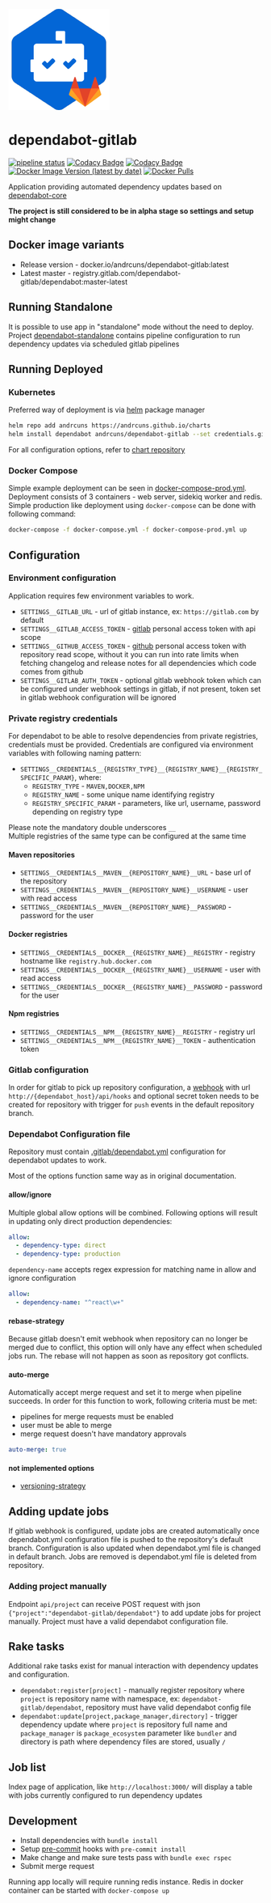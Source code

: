 ![dependabot](logo.png)

# dependabot-gitlab

[![pipeline status](https://gitlab.com/dependabot-gitlab/dependabot/badges/master/pipeline.svg)](https://gitlab.com/dependabot-gitlab/dependabot/-/commits/master)
[![Codacy Badge](https://app.codacy.com/project/badge/Grade/8d62ce5bf40c46bea3981e821c91178e)](https://www.codacy.com/gl/dependabot-gitlab/dependabot?utm_source=gitlab.com&amp;utm_medium=referral&amp;utm_content=dependabot-gitlab/dependabot&amp;utm_campaign=Badge_Grade)
[![Codacy Badge](https://app.codacy.com/project/badge/Coverage/8d62ce5bf40c46bea3981e821c91178e)](https://www.codacy.com/gl/dependabot-gitlab/dependabot?utm_source=gitlab.com&utm_medium=referral&utm_content=dependabot-gitlab/dependabot&utm_campaign=Badge_Coverage)
[![Docker Image Version (latest by date)](https://img.shields.io/docker/v/andrcuns/dependabot-gitlab?sort=semver)](https://hub.docker.com/r/andrcuns/dependabot-gitlab)
[![Docker Pulls](https://img.shields.io/docker/pulls/andrcuns/dependabot-gitlab)](https://hub.docker.com/r/andrcuns/dependabot-gitlab)

Application providing automated dependency updates based on [dependabot-core](https://github.com/dependabot/dependabot-core)

**The project is still considered to be in alpha stage so settings and setup might change**

## Docker image variants

* Release version - docker.io/andrcuns/dependabot-gitlab:latest
* Latest master - registry.gitlab.com/dependabot-gitlab/dependabot:master-latest

## Running Standalone

It is possible to use app in "standalone" mode without the need to deploy. Project [dependabot-standalone](https://gitlab.com/dependabot-gitlab/dependabot-standalone) contains pipeline configuration to run dependency updates via scheduled gitlab pipelines

## Running Deployed

### Kubernetes

Preferred way of deployment is via [helm](https://helm.sh/) package manager

```bash
helm repo add andrcuns https://andrcuns.github.io/charts
helm install dependabot andrcuns/dependabot-gitlab --set credentials.gitlab_access_token=$gitlab_access_token
```

For all configuration options, refer to [chart repository](https://github.com/andrcuns/charts/blob/master/charts/dependabot-gitlab/README.md)

### Docker Compose

Simple example deployment can be seen in [docker-compose-prod.yml](docker-compose-prod.yml). Deployment consists of 3 containers - web server, sidekiq
worker and redis. Simple production like deployment using `docker-compose` can be done with following command:

```bash
docker-compose -f docker-compose.yml -f docker-compose-prod.yml up
```

## Configuration

### Environment configuration

Application requires few environment variables to work.

* `SETTINGS__GITLAB_URL` - url of gitlab instance, ex: `https://gitlab.com` by default
* `SETTINGS__GITLAB_ACCESS_TOKEN` - [gitlab](https://docs.gitlab.com/ee/user/profile/personal_access_tokens.html) personal access token with api scope
* `SETTINGS__GITHUB_ACCESS_TOKEN` - [github](https://docs.github.com/en/github/authenticating-to-github/creating-a-personal-access-token) personal access token with repository read scope, without it you can run into rate limits when fetching changelog and release notes for all dependencies which code comes from github
* `SETTINGS__GITLAB_AUTH_TOKEN` - optional gitlab webhook token which can be configured under webhook settings in gitlab, if not present,
token set in gitlab webhook configuration will be ignored

### Private registry credentials

For dependabot to be able to resolve dependencies from private registries, credentials must be provided. Credentials are configured via
environment variables with following naming pattern:

* `SETTINGS__CREDENTIALS__{REGISTRY_TYPE}__{REGISTRY_NAME}__{REGISTRY_SPECIFIC_PARAM}`, where:
  * `REGISTRY_TYPE` - `MAVEN,DOCKER,NPM`
  * `REGISTRY_NAME` - some unique name identifying registry
  * `REGISTRY_SPECIFIC_PARAM` - parameters, like url, username, password depending on registry type

Please note the mandatory double underscores `__`\
Multiple registries of the same type can be configured at the same time

#### Maven repositories

* `SETTINGS__CREDENTIALS__MAVEN__{REPOSITORY_NAME}__URL` - base url of the repository
* `SETTINGS__CREDENTIALS__MAVEN__{REPOSITORY_NAME}__USERNAME` - user with read access
* `SETTINGS__CREDENTIALS__MAVEN__{REPOSITORY_NAME}__PASSWORD` - password for the user

#### Docker registries

* `SETTINGS__CREDENTIALS__DOCKER__{REGISTRY_NAME}__REGISTRY` - registry hostname like `registry.hub.docker.com`
* `SETTINGS__CREDENTIALS__DOCKER__{REGISTRY_NAME}__USERNAME` - user with read access
* `SETTINGS__CREDENTIALS__DOCKER__{REGISTRY_NAME}__PASSWORD` - password for the user

#### Npm registries

* `SETTINGS__CREDENTIALS__NPM__{REGISTRY_NAME}__REGISTRY` - registry url
* `SETTINGS__CREDENTIALS__NPM__{REGISTRY_NAME}__TOKEN` - authentication token

### Gitlab configuration

In order for gitlab to pick up repository configuration, a [webhook](https://docs.gitlab.com/ee/user/project/integrations/webhooks.html) with url
`http://{dependabot_host}/api/hooks` and optional secret token needs to be created for repository with trigger for `push` events in the default repository
branch.

### Dependabot Configuration file

Repository must contain [.gitlab/dependabot.yml](https://docs.github.com/en/github/administering-a-repository/configuration-options-for-dependency-updates)
configuration for dependabot updates to work.

Most of the options function same way as in original documentation.

#### allow/ignore

Multiple global allow options will be combined. Following options will result in updating only direct production dependencies:

```yml
allow:
  - dependency-type: direct
  - dependency-type: production
```

`dependency-name` accepts regex expression for matching name in allow and ignore configuration

```yml
allow:
  - dependency-name: "^react\w+"
```

#### rebase-strategy

Because gitlab doesn't emit webhook when repository can no longer be merged due to conflict, this option will only have any
effect when scheduled jobs run. The rebase will not happen as soon as repository got conflicts.

#### auto-merge

Automatically accept merge request and set it to merge when pipeline succeeds. In order for this function to work, following criteria must be met:

* pipelines for merge requests must be enabled
* user must be able to merge
* merge request doesn't have mandatory approvals

```yml
auto-merge: true
```

#### not implemented options

* [versioning-strategy](https://docs.github.com/en/github/administering-a-repository/configuration-options-for-dependency-updates#versioning-strategy)

## Adding update jobs

If gitlab webhook is configured, update jobs are created automatically once dependabot.yml configuration file is pushed to the repository's default branch. Configuration is
also updated when dependabot.yml file is changed in default branch. Jobs are removed is dependabot.yml file is deleted from repository.

### Adding project manually

Endpoint `api/project` can receive POST request with json `{"project":"dependabot-gitlab/dependabot"}` to add update jobs for project manually. Project must have a valid dependabot configuration file.

## Rake tasks

Additional rake tasks exist for manual interaction with dependency updates and configuration.

* `dependabot:register[project]` - manually register repository where `project` is repository name with namespace, ex: `dependabot-gitlab/dependabot`, repository must have valid dependabot config file
* `dependabot:update[project,package_manager,directory]` - trigger dependency update where `project` is repository full name and `package_manager` is `package_ecosystem` parameter like `bundler` and directory is path where dependency files are stored, usually `/`

## Job list

Index page of application, like `http://localhost:3000/` will display a table with jobs currently configured to run dependency updates

## Development

* Install dependencies with `bundle install`
* Setup [pre-commit](https://pre-commit.com/) hooks with `pre-commit install`
* Make change and make sure tests pass with `bundle exec rspec`
* Submit merge request

Running app locally will require running redis instance. Redis in docker container can be started with `docker-compose up`
